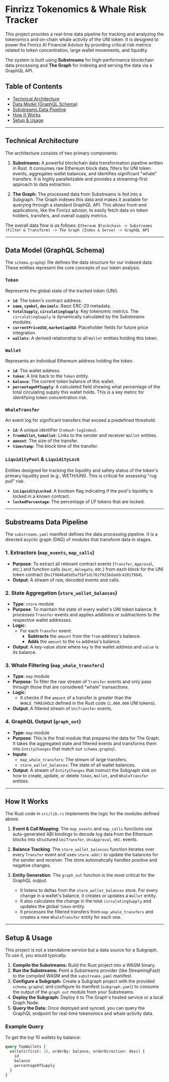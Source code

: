 # Finrizz Tokenomics & Whale Risk Tracker

This project provides a real-time data pipeline for tracking and analyzing the tokenomics and on-chain whale activity of the UNI token. It is designed to power the Finrizz AI Financial Advisor by providing critical risk metrics related to token concentration, large wallet movements, and liquidity.

The system is built using **Substreams** for high-performance blockchain data processing and **The Graph** for indexing and serving the data via a GraphQL API.

## Table of Contents
- [Technical Architecture](#technical-architecture)
- [Data Model (GraphQL Schema)](#data-model-graphql-schema)
- [Substreams Data Pipeline](#substreams-data-pipeline)
- [How It Works](#how-it-works)
- [Setup & Usage](#setup--usage)

---

## Technical Architecture

The architecture consists of two primary components:

1.  **Substreams:** A powerful blockchain data transformation pipeline written in Rust. It consumes raw Ethereum block data, filters for UNI token events, aggregates wallet balances, and identifies significant "whale" transfers. It is highly parallelizable and provides a streaming-first approach to data extraction.

2.  **The Graph:** The processed data from Substreams is fed into a Subgraph. The Graph indexes this data and makes it available for querying through a standard GraphQL API. This allows front-end applications, like the Finrizz advisor, to easily fetch data on token holders, transfers, and overall supply metrics.

The overall data flow is as follows:
`Ethereum Blockchain -> Substreams (Filter & Transform) -> The Graph (Index & Serve) -> GraphQL API`

---

## Data Model (GraphQL Schema)

The `schema.graphql` file defines the data structure for our indexed data. These entities represent the core concepts of our token analysis.

### `Token`
Represents the global state of the tracked token (UNI).
- **`id`**: The token's contract address.
- **`name`, `symbol`, `decimals`**: Basic ERC-20 metadata.
- **`totalSupply`, `circulatingSupply`**: Key tokenomic metrics. The `circulatingSupply` is dynamically calculated by the Substreams modules.
- **`currentPriceUSD`, `marketCapUSD`**: Placeholder fields for future price integration.
- **`wallets`**: A derived relationship to all `Wallet` entities holding this token.

### `Wallet`
Represents an individual Ethereum address holding the token.
- **`id`**: The wallet address.
- **`token`**: A link back to the `Token` entity.
- **`balance`**: The current token balance of this wallet.
- **`percentageOfSupply`**: A calculated field showing what percentage of the total circulating supply this wallet holds. This is a key metric for identifying token concentration risk.

### `WhaleTransfer`
An event log for significant transfers that exceed a predefined threshold.
- **`id`**: A unique identifier (`txHash-logIndex`).
- **`fromWallet`, `toWallet`**: Links to the sender and receiver `Wallet` entities.
- **`amount`**: The size of the transfer.
- **`timestamp`**: The block time of the transfer.

### `LiquidityPool` & `LiquidityLock`
Entities designed for tracking the liquidity and safety status of the token's primary liquidity pool (e.g., WETH/UNI). This is critical for assessing "rug pull" risk.
- **`isLiquidityLocked`**: A boolean flag indicating if the pool's liquidity is locked in a known contract.
- **`lockedPercentage`**: The percentage of LP tokens that are locked.

---

## Substreams Data Pipeline

The `substreams.yaml` manifest defines the data processing pipeline. It is a directed acyclic graph (DAG) of modules that transform data in stages.

### 1. Extractors (`map_events`, `map_calls`)
- **Purpose**: To extract all relevant contract events (`Transfer`, `Approval`, etc.) and function calls (`mint`, `delegate`, etc.) from each block for the UNI token contract (`0x1f9840a85d5af5bf1d1762f925bdaddc4201f984`).
- **Output**: A stream of raw, decoded events and calls.

### 2. State Aggregation (`store_wallet_balances`)
- **Type**: `store` module
- **Purpose**: To maintain the state of every wallet's UNI token balance. It processes `Transfer` events and applies additions or subtractions to the respective wallet addresses.
- **Logic**:
    - For each `Transfer` event:
        - **Subtracts** the `amount` from the `from` address's balance.
        - **Adds** the `amount` to the `to` address's balance.
- **Output**: A key-value store where `key` is the wallet address and `value` is its balance.

### 3. Whale Filtering (`map_whale_transfers`)
- **Type**: `map` module
- **Purpose**: To filter the raw stream of `Transfer` events and only pass through those that are considered "whale" transactions.
- **Logic**:
    - It checks if the `amount` of a transfer is greater than the `WHALE_THRESHOLD` defined in the Rust code (`1,000,000` UNI tokens).
- **Output**: A filtered stream of `UniTransfer` events.

### 4. GraphQL Output (`graph_out`)
- **Type**: `map` module
- **Purpose**: This is the final module that prepares the data for The Graph. It takes the aggregated state and filtered events and transforms them into `EntityChanges` that match our `schema.graphql`.
- **Inputs**:
    - `map_whale_transfers`: The stream of large transfers.
    - `store_wallet_balances`: The state of all wallet balances.
- **Output**: A stream of `EntityChanges` that instruct the Subgraph sink on how to create, update, or delete `Token`, `Wallet`, and `WhaleTransfer` entities.

---

## How It Works

The Rust code in `src/lib.rs` implements the logic for the modules defined above.

1.  **Event & Call Mapping**: The `map_events` and `map_calls` functions use auto-generated ABI bindings to decode log data from the Ethereum blocks into structured `UniTransfer`, `UniApproval`, etc. events.

2.  **Balance Tracking**: The `store_wallet_balances` function iterates over every `Transfer` event and uses `store.add()` to update the balances for the sender and receiver. The store automatically handles positive and negative changes.

3.  **Entity Generation**: The `graph_out` function is the most critical for the GraphQL output.
    - It listens to deltas from the `store_wallet_balances` store. For every change in a wallet's balance, it creates or updates a `Wallet` entity.
    - It also calculates the change in the total `circulatingSupply` and updates the global `Token` entity.
    - It processes the filtered transfers from `map_whale_transfers` and creates a new `WhaleTransfer` entity for each one.

---

## Setup & Usage

This project is not a standalone service but a data source for a Subgraph. To use it, you would typically:

1.  **Compile the Substreams:** Build the Rust project into a WASM binary.
2.  **Run the Substreams:** Point a Substreams provider (like StreamingFast) to the compiled WASM and the `substreams.yaml` manifest.
3.  **Configure a Subgraph:** Create a Subgraph project with the provided `schema.graphql` and configure its manifest (`subgraph.yaml`) to consume the output of the `graph_out` module from your Substreams.
4.  **Deploy the Subgraph:** Deploy it to The Graph's hosted service or a local Graph Node.
5.  **Query the Data:** Once deployed and synced, you can query the GraphQL endpoint for real-time tokenomics and whale activity data.

### Example Query

To get the top 10 wallets by balance:
```graphql
query TopWallets {
  wallets(first: 10, orderBy: balance, orderDirection: desc) {
    id
    balance
    percentageOfSupply
  }
}
```


